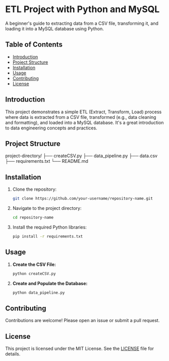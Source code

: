 # ETL Project with Python and MySQL

A beginner's guide to extracting data from a CSV file, transforming it, and loading it into a MySQL database using Python.

## Table of Contents
- [Introduction](#introduction)
- [Project Structure](#project-structure)
- [Installation](#installation)
- [Usage](#usage)
- [Contributing](#contributing)
- [License](#license)

## Introduction
This project demonstrates a simple ETL (Extract, Transform, Load) process where data is extracted from a CSV file, transformed (e.g., data cleaning and formatting), and loaded into a MySQL database. It's a great introduction to data engineering concepts and practices.

## Project Structure
project-directory/
├── createCSV.py
├── data_pipeline.py
├── data.csv
├── requirements.txt
└── README.md

## Installation
1. Clone the repository:
    ```bash
    git clone https://github.com/your-username/repository-name.git
    ```
2. Navigate to the project directory:
    ```bash
    cd repository-name
    ```
3. Install the required Python libraries:
    ```bash
    pip install -r requirements.txt
    ```

## Usage
1. **Create the CSV File:**
    ```bash
    python createCSV.py
    ```
2. **Create and Populate the Database:**
    ```bash
    python data_pipeline.py
    ```

## Contributing
Contributions are welcome! Please open an issue or submit a pull request.

## License
This project is licensed under the MIT License. See the [LICENSE](LICENSE) file for details.
